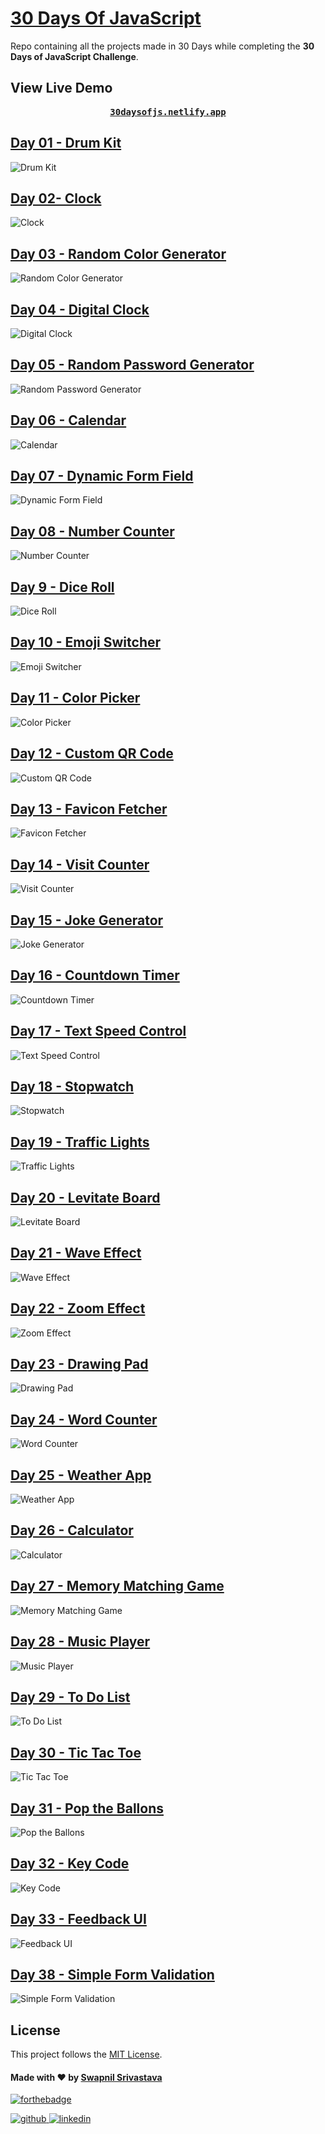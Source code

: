 
# [30 Days Of JavaScript](30daysofjs.netlify.app)
Repo containing all the projects made in 30 Days while completing the <b>30 Days of JavaScript Challenge</b>.

## View Live Demo
<pre><center><a href="https://30daysofjs.netlify.app/"><b>30daysofjs.netlify.app</b></a></center></pre>

## [Day 01 - Drum Kit](https://30daysofjs.netlify.app/01%20-%20drum%20kit/)
![Drum Kit](https://github.com/swapnilsparsh/30DaysOfJavaScript/blob/master/30DaysOfJavaScript/assets/01.png)

## [Day 02- Clock](https://30daysofjs.netlify.app/02%20-%20clock/)
![Clock](https://github.com/swapnilsparsh/30DaysOfJavaScript/blob/master/30DaysOfJavaScript/assets/02.png)

## [Day 03 - Random Color Generator](https://30daysofjs.netlify.app/03%20-%20random%20color%20generator/)
![Random Color Generator](https://github.com/swapnilsparsh/30DaysOfJavaScript/blob/master/30DaysOfJavaScript/assets/03.png)

## [Day 04 - Digital Clock](https://30daysofjs.netlify.app/04%20-%20digital%20clock/)
![Digital Clock](https://github.com/swapnilsparsh/30DaysOfJavaScript/blob/master/30DaysOfJavaScript/assets/04.png)

## [Day 05 - Random Password Generator](https://30daysofjs.netlify.app/05%20-%20random%20password%20generator/)
![Random Password Generator](https://github.com/swapnilsparsh/30DaysOfJavaScript/blob/master/30DaysOfJavaScript/assets/05.png)

## [Day 06 - Calendar](https://30daysofjs.netlify.app/06%20-%20calendar/)
![Calendar](https://github.com/swapnilsparsh/30DaysOfJavaScript/blob/master/30DaysOfJavaScript/assets/06.png)

## [Day 07 - Dynamic Form Field](https://30daysofjs.netlify.app/07%20-%20Dynamic%20Form%20Field/index.html)
![Dynamic Form Field](https://github.com/swapnilsparsh/30DaysOfJavaScript/blob/master/30DaysOfJavaScript/assets/07.png)

## [Day 08 - Number Counter](https://30daysofjs.netlify.app/08%20-%20Number%20Counter/index.html)
![Number Counter](https://github.com/swapnilsparsh/30DaysOfJavaScript/blob/master/30DaysOfJavaScript/assets/08.png)

## [Day 9 - Dice Roll](https://30daysofjs.netlify.app/09%20-%20Dice%20Roll/index.html)
![Dice Roll](https://github.com/swapnilsparsh/30DaysOfJavaScript/blob/master/30DaysOfJavaScript/assets/09.png)

## [Day 10 - Emoji Switcher](https://30daysofjs.netlify.app/10%20-%20Emoji%20Switcher%20like%20Discord/index.html)
![Emoji Switcher](https://github.com/swapnilsparsh/30DaysOfJavaScript/blob/master/30DaysOfJavaScript/assets/10.png)

## [Day 11 - Color Picker](https://30daysofjs.netlify.app/11%20-%20Color%20Picker/index.html)
![Color Picker](https://github.com/swapnilsparsh/30DaysOfJavaScript/blob/master/30DaysOfJavaScript/assets/11.png)

## [Day 12 - Custom QR Code](https://30daysofjs.netlify.app/12%20-%20Custom%20QR%20Code/index.html)
![Custom QR Code](https://github.com/swapnilsparsh/30DaysOfJavaScript/blob/master/30DaysOfJavaScript/assets/12.png)

## [Day 13 - Favicon Fetcher](https://30daysofjs.netlify.app/13%20-%20Favicon%20Fetcher/index.html)
![Favicon Fetcher](https://github.com/swapnilsparsh/30DaysOfJavaScript/blob/master/30DaysOfJavaScript/assets/13.png)

## [Day 14 - Visit Counter](https://30daysofjs.netlify.app/14%20-%20Visit%20Counter/index.html)
![Visit Counter](https://github.com/swapnilsparsh/30DaysOfJavaScript/blob/master/30DaysOfJavaScript/assets/14.png)

## [Day 15 - Joke Generator](https://30daysofjs.netlify.app/15%20-%20Joke%20Generator/index.html)
![Joke Generator](https://github.com/swapnilsparsh/30DaysOfJavaScript/blob/master/30DaysOfJavaScript/assets/15.png)

## [Day 16 - Countdown Timer](https://30daysofjs.netlify.app/16%20-%20Countdown%20Timer/index.html)
![Countdown Timer](https://github.com/swapnilsparsh/30DaysOfJavaScript/blob/master/30DaysOfJavaScript/assets/16.png)

## [Day 17 - Text Speed Control](https://30daysofjs.netlify.app/17%20-%20Text%20Speed%20Control/index.html)
![Text Speed Control](https://github.com/swapnilsparsh/30DaysOfJavaScript/blob/master/30DaysOfJavaScript/assets/17.png)

## [Day 18 - Stopwatch](https://30daysofjs.netlify.app/18%20-%20Stopwatch/index.html)
![Stopwatch](https://github.com/swapnilsparsh/30DaysOfJavaScript/blob/master/30DaysOfJavaScript/assets/18.png)

## [Day 19 - Traffic Lights](https://30daysofjs.netlify.app/19%20-Traffic%20Lights/index.html)
![Traffic Lights](https://github.com/swapnilsparsh/30DaysOfJavaScript/blob/master/30DaysOfJavaScript/assets/19.png)

## [Day 20 - Levitate Board](https://30daysofjs.netlify.app/20%20-%20Levitate%20Board/index.html)
![Levitate Board](https://github.com/swapnilsparsh/30DaysOfJavaScript/blob/master/30DaysOfJavaScript/assets/20.png)

## [Day 21 - Wave Effect](https://30daysofjs.netlify.app/21%20-%20Wave%20Effect/index.html)
![Wave Effect](https://github.com/swapnilsparsh/30DaysOfJavaScript/blob/master/30DaysOfJavaScript/assets/21.png)

## [Day 22 - Zoom Effect](https://30daysofjs.netlify.app/22%20-%20Zoom%20Effect/index.html)
![Zoom Effect](https://github.com/swapnilsparsh/30DaysOfJavaScript/blob/master/30DaysOfJavaScript/assets/22.png)

## [Day 23 - Drawing Pad](https://30daysofjs.netlify.app/23%20-%20Drawing%20Pad/index.html)
![Drawing Pad](https://github.com/swapnilsparsh/30DaysOfJavaScript/blob/master/30DaysOfJavaScript/assets/23.png)

## [Day 24 - Word Counter](https://30daysofjs.netlify.app/24%20-%20Word%20Counter/index.html)
![Word Counter](https://github.com/swapnilsparsh/30DaysOfJavaScript/blob/master/30DaysOfJavaScript/assets/24.png)

## [Day 25 - Weather App](https://30daysofjs.netlify.app/25%20-%20Weather%20App/index.html)
![Weather App](https://github.com/swapnilsparsh/30DaysOfJavaScript/blob/master/30DaysOfJavaScript/assets/25.png)

## [Day 26 - Calculator](https://30daysofjs.netlify.app/26%20-%20Calculator/index.html)
![Calculator](https://github.com/swapnilsparsh/30DaysOfJavaScript/blob/master/30DaysOfJavaScript/assets/26.png)

## [Day 27 - Memory Matching Game](https://30daysofjs.netlify.app/27%20-%20Memory%20Matching%20Game/index.html)
![Memory Matching Game](https://github.com/swapnilsparsh/30DaysOfJavaScript/blob/master/30DaysOfJavaScript/assets/27.png)

## [Day 28 - Music Player](https://30daysofjs.netlify.app/28%20-%20Music%20Player/index.html)
![Music Player](https://github.com/swapnilsparsh/30DaysOfJavaScript/blob/master/30DaysOfJavaScript/assets/28.png)

## [Day 29 - To Do List](https://30daysofjs.netlify.app/29%20-%20To%20Do%20List/index.html)
![To Do List](https://github.com/swapnilsparsh/30DaysOfJavaScript/blob/master/30DaysOfJavaScript/assets/29.png)

## [Day 30 - Tic Tac Toe](https://30daysofjs.netlify.app/30%20-%20Tic%20Tac%20Toe/index.html)
![Tic Tac Toe](https://github.com/swapnilsparsh/30DaysOfJavaScript/blob/master/30DaysOfJavaScript/assets/30.png)

## [Day 31 - Pop the Ballons](https://30daysofjs.netlify.app/31%20-%20pop%20the%20balloons/index.html)
![Pop the Ballons](https://github.com/swapnilsparsh/30DaysOfJavaScript/blob/master/30DaysOfJavaScript/assets/31.png)

## [Day 32 - Key Code](https://30daysofjs.netlify.app/32%20-%20key%20code/index.html)
![Key Code](https://github.com/swapnilsparsh/30DaysOfJavaScript/blob/master/30DaysOfJavaScript/assets/32.png)

## [Day 33 - Feedback UI](https://30daysofjs.netlify.app/33%20-%20feedback%20ui/index.html)
![Feedback UI](https://github.com/swapnilsparsh/30DaysOfJavaScript/blob/master/30DaysOfJavaScript/assets/33.png)

## [Day 38 - Simple Form Validation](https://30daysofjs.netlify.app/38%20-%20Simple%20Form%20Validation/index.html)
![Simple Form Validation](https://github.com/swapnilsparsh/30DaysOfJavaScript/blob/master/30DaysOfJavaScript/assets/38.png)
## License

This project follows the [MIT License](/LICENSE).

#### Made with ♥ by <a href="https://swapnilsparsh.github.io/">Swapnil Srivastava</a>
[![forthebadge](https://forthebadge.com/images/badges/built-with-love.svg)](https://swapnilsparsh.github.io/)

<a href="https://github.com/swapnilsparsh" target="_blank">
<img src=https://img.shields.io/badge/github-%2324292e.svg?&style=for-the-badge&logo=github&logoColor=white alt=github style="margin-bottom: 5px;" />
</a>
<a href="https://www.linkedin.com/in/swapnil-srivastava-sparsh/" target="_blank">
<img src=https://img.shields.io/badge/linkedin-%231E77B5.svg?&style=for-the-badge&logo=linkedin&logoColor=white alt=linkedin style="margin-bottom: 5px;" />
</a>

